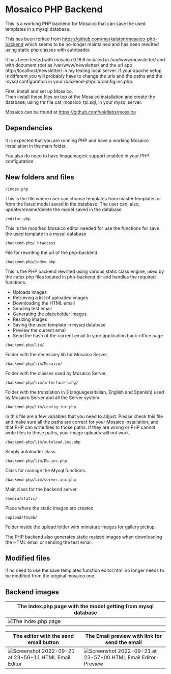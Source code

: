 # Mosaico PHP Backend

This is a working PHP backend for Mosaico that can save the used templates in a mysql database.

This has been forked from https://github.com/markalston/mosaico-php-backend which seems to be no-longer maintained and has been rewrited using static php classes with autoloader.

It has been tested with mosaico 0.18.6 installed in /var/www/newsletter/ and with document root as /var/www/newsletter/ and the url app http://localhost/newsletter/ in my testing local server. If your apache setup is different you will probably have to change the urls and the paths and the mysql configuration in your /backend-php/lib/config.inc.php.

First, install and set up Mosaico.  
Then install these files on top of the Mosaico installation and create the database, using thr file cat_mosaico_tpl.sql, in your mysql server.


Mosaico can be found at https://github.com/voidlabs/mosaico


## Dependencies

It is expected that you are running PHP and have a working Mosaico installation in the main folder.

You also do need to have Imagemagick support enabled in your PHP configuration.


## New folders and files

```
/index.php 
```
This is the file where user can choose templates from master templates or from the listed model saved in the database.
The user can, also, update/rename/delete the model saved in the database


```
/editor.php 
```
This is the modified Mosaico editor needed for use the functions for save the used template in a mysql database


```
/backend-php/.htaccess
```
File for rewriting the url of the php-backend

```
/backend-php/index.php 
```
This is the PHP backend rewrited using various static class engine, used by the index.php files located in php-backend dir and handles the required functions:
* Uploads images
* Retrieving a list of uploaded images
* Downloading the HTML email
* Sending test email
* Generating the placeholder images
* Resizing images
* Saving the used template in mysql database
* Preview the current email
* Send the hash of the current email to your application back-office page


```
/backend-php/lib/ 
```
Folder with the necessary lib for Mosaico Server.


```
/backend-php/lib/Mosaico/ 
```
Folder with the classes used by Mosaico Server.


```
/backend-php/lib/interface-lang/ 
```
Folder with the translation in 3 languages(Italian, English and Spanish) used by Mosaico Server and all the Server system.


```
/backend-php/lib/config.inc.php 
```
In this file are a few variables that you need to adjust. Please check this file and make sure all the paths are correct for your Mosaico installation, and that PHP can write files to those paths. If they are wrong or PHP cannot write files to those paths, your image uploads will not work.


```
/backend-php/lib/autoload.inc.php 
```
Simply autoloader class.


```
/backend-php/lib/Db.inc.php 
```
Class for manage the Mysql functions.


```
/backend-php/lib/server.inc.php 
```
Main class for the backend server.


```
/media/static/
```
Place where the static images are created

```
/upload/thumb/ 
```
Folder inside the upload folder with miniature images for gallery pickup.


The PHP backend also generates static resized images when downloading the HTML email or sending the test email.

## Modified files

if no need to use the save templates function editor.html no longer needs to be modified from the original mosaico one. 


## Backend images



| The index.php page with the model getting from mysql database  |
| ------------- |
| ![The index.php page](https://user-images.githubusercontent.com/82267325/191492919-6f32580b-f8d0-4b81-9bfd-41413b91f009.png) |



| The editor with the send email button  | The Email preview with link for send the email |
| ------------- | ------------- |
| ![Screenshot 2022-09-21 at 23-56-11 HTML Email Editor](https://user-images.githubusercontent.com/82267325/191620750-91e997c0-67c6-4b01-9a02-37ce0bd404f7.png) | ![Screenshot 2022-09-21 at 23-57-00 HTML Email Editor-Preview](https://user-images.githubusercontent.com/82267325/191620520-8fdecba9-5221-4623-a95f-2b3f187e3832.png) | 



